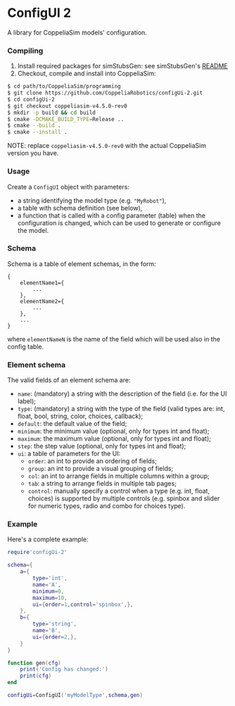# ConfigUI 2

A library for CoppeliaSim models' configuration.

### Compiling

1. Install required packages for simStubsGen: see simStubsGen's [README](https://github.com/CoppeliaRobotics/include/blob/master/simStubsGen/README.md)
2. Checkout, compile and install into CoppeliaSim:
```sh
$ cd path/to/CoppeliaSim/programming
$ git clone https://github.com/CoppeliaRobotics/configUi-2.git
$ cd configUi-2
$ git checkout coppeliasim-v4.5.0-rev0
$ mkdir -p build && cd build
$ cmake -DCMAKE_BUILD_TYPE=Release ..
$ cmake --build .
$ cmake --install .
```

NOTE: replace `coppeliasim-v4.5.0-rev0` with the actual CoppeliaSim version you have.

### Usage

Create a `ConfigUI` object with parameters:
- a string identifying the model type (e.g. `"MyRobot"`),
- a table with schema definition (see below),
- a function that is called with a config parameter (table) when the configuration is changed, which can be used to generate or configure the model.

### Schema

Schema is a table of element schemas, in the form:

```
{
    elementName1={
        ...
    },
    elementName2={
        ...
    },
    ...
}
```

where `elementNameN` is the name of the field which will be used also in the config table.

### Element schema

The valid fields of an element schema are:

- `name`: (mandatory) a string with the description of the field (i.e. for the UI label);
- `type`: (mandatory) a string with the type of the field (valid types are: int, float, bool, string, color, choices, callback);
- `default`: the default value of the field;
- `minimum`: the minimum value (optional, only for types int and float);
- `maximum`: the maximum value (optional, only for types int and float);
- `step`: the step value (optional, only for types int and float);
- `ui`: a table of parameters for the UI:
    - `order`: an int to provide an ordering of fields;
    - `group`: an int to provide a visual grouping of fields;
    - `col`: an int to arrange fields in multiple columns within a group;
    - `tab`: a string to arrange fields in multiple tab pages;
    - `control`: manually specify a control when a type (e.g. int, float, choices) is supported by multiple controls (e.g. spinbox and slider for numeric types, radio and combo for choices type).

### Example

Here's a complete example:

```lua
require'configUi-2'

schema={
    a={
        type='int',
        name='A',
        minimum=0,
        maximum=10,
        ui={order=1,control='spinbox',},
    },
    b={
        type='string',
        name='B',
        ui={order=2,},
    }
}

function gen(cfg)
    print('Config has changed:')
    print(cfg)
end

configUi=ConfigUI('myModelType',schema,gen)
```
